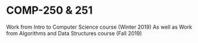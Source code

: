 # COMP-250 & 251
Work from Intro to Computer Science course (Winter 2019)
As well as
Work from Algorithms and Data Structures course (Fall 2019)
